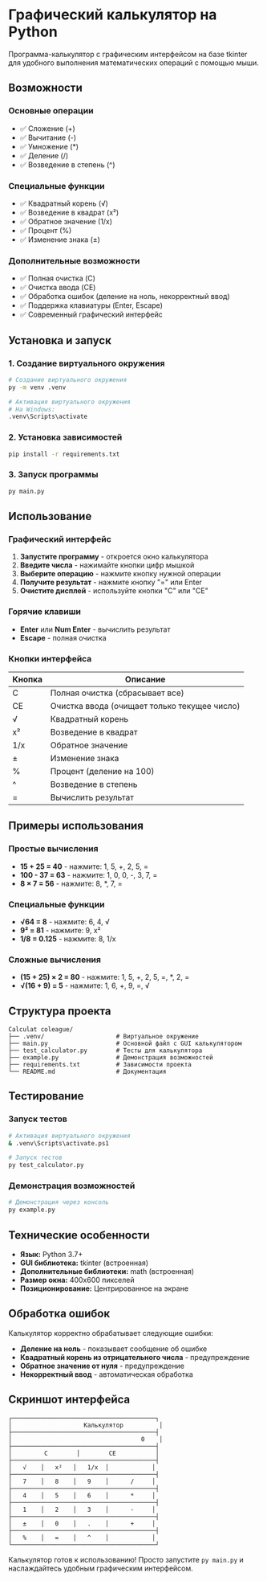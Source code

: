 # Графический калькулятор на Python

Программа-калькулятор с графическим интерфейсом на базе tkinter для удобного выполнения математических операций с помощью мыши.

## Возможности

### Основные операции
- ✅ Сложение (+)
- ✅ Вычитание (-)
- ✅ Умножение (*)
- ✅ Деление (/)
- ✅ Возведение в степень (^)

### Специальные функции
- ✅ Квадратный корень (√)
- ✅ Возведение в квадрат (x²)
- ✅ Обратное значение (1/x)
- ✅ Процент (%)
- ✅ Изменение знака (±)

### Дополнительные возможности
- ✅ Полная очистка (C)
- ✅ Очистка ввода (CE)
- ✅ Обработка ошибок (деление на ноль, некорректный ввод)
- ✅ Поддержка клавиатуры (Enter, Escape)
- ✅ Современный графический интерфейс

## Установка и запуск

### 1. Создание виртуального окружения

```bash
# Создание виртуального окружения
py -m venv .venv

# Активация виртуального окружения
# На Windows:
.venv\Scripts\activate
```

### 2. Установка зависимостей

```bash
pip install -r requirements.txt
```

### 3. Запуск программы

```bash
py main.py
```

## Использование

### Графический интерфейс

1. **Запустите программу** - откроется окно калькулятора
2. **Введите числа** - нажимайте кнопки цифр мышкой
3. **Выберите операцию** - нажмите кнопку нужной операции
4. **Получите результат** - нажмите кнопку "=" или Enter
5. **Очистите дисплей** - используйте кнопки "C" или "CE"

### Горячие клавиши

- **Enter** или **Num Enter** - вычислить результат
- **Escape** - полная очистка

### Кнопки интерфейса

| Кнопка | Описание |
|--------|----------|
| C | Полная очистка (сбрасывает все) |
| CE | Очистка ввода (очищает только текущее число) |
| √ | Квадратный корень |
| x² | Возведение в квадрат |
| 1/x | Обратное значение |
| ± | Изменение знака |
| % | Процент (деление на 100) |
| ^ | Возведение в степень |
| = | Вычислить результат |

## Примеры использования

### Простые вычисления
- **15 + 25 = 40** - нажмите: 1, 5, +, 2, 5, =
- **100 - 37 = 63** - нажмите: 1, 0, 0, -, 3, 7, =
- **8 × 7 = 56** - нажмите: 8, *, 7, =

### Специальные функции
- **√64 = 8** - нажмите: 6, 4, √
- **9² = 81** - нажмите: 9, x²
- **1/8 = 0.125** - нажмите: 8, 1/x

### Сложные вычисления
- **(15 + 25) × 2 = 80** - нажмите: 1, 5, +, 2, 5, =, *, 2, =
- **√(16 + 9) = 5** - нажмите: 1, 6, +, 9, =, √

## Структура проекта

```
Calculat coleague/
├── .venv/                    # Виртуальное окружение
├── main.py                   # Основной файл с GUI калькулятором
├── test_calculator.py        # Тесты для калькулятора
├── example.py                # Демонстрация возможностей
├── requirements.txt          # Зависимости проекта
└── README.md                 # Документация
```

## Тестирование

### Запуск тестов

```bash
# Активация виртуального окружения
& .venv\Scripts\activate.ps1

# Запуск тестов
py test_calculator.py
```

### Демонстрация возможностей

```bash
# Демонстрация через консоль
py example.py
```

## Технические особенности

- **Язык:** Python 3.7+
- **GUI библиотека:** tkinter (встроенная)
- **Дополнительные библиотеки:** math (встроенная)
- **Размер окна:** 400x600 пикселей
- **Позиционирование:** Центрированное на экране

## Обработка ошибок

Калькулятор корректно обрабатывает следующие ошибки:

- **Деление на ноль** - показывает сообщение об ошибке
- **Квадратный корень из отрицательного числа** - предупреждение
- **Обратное значение от нуля** - предупреждение
- **Некорректный ввод** - автоматическая обработка

## Скриншот интерфейса

```
┌────────────────────────────────────────┐
│                    Калькулятор          │
├────────────────────────────────────────┤
│                                    0    │
├────────────────────────────────────────┤
│         C        │        CE           │
├────────────────────────────────────────┤
│   √    │   x²   │   1/x  │            │
├────────────────────────────────────────┤
│   7    │   8    │   9    │      /     │
├────────────────────────────────────────┤
│   4    │   5    │   6    │      *     │
├────────────────────────────────────────┤
│   1    │   2    │   3    │      -     │
├────────────────────────────────────────┤
│   ±    │   0    │   .    │      +     │
├────────────────────────────────────────┤
│   %    │   =    │   ^    │            │
└────────────────────────────────────────┘
```

Калькулятор готов к использованию! Просто запустите `py main.py` и наслаждайтесь удобным графическим интерфейсом. 